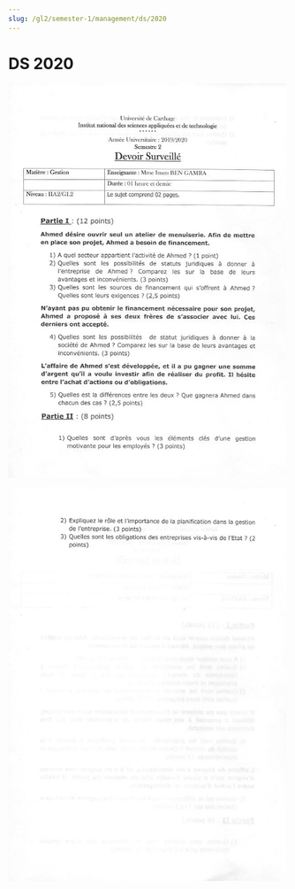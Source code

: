 ```yaml
---
slug: /gl2/semester-1/management/ds/2020
---
```


# DS 2020

![1](assets/2020-1.jpg)

![2](assets/2020-2.jpg)
